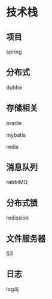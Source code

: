 # 技术栈

## 项目

spring

## 分布式

dubbo

## 存储相关

oracle

mybatis

redis

## 消息队列

rabbiMQ

## 分布式锁

redission

## 文件服务器

S3

## 日志

log4j
